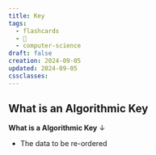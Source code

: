 ```yaml
---
title: Key
tags:
  - flashcards
  - 🌱
  - computer-science
draft: false
creation: 2024-09-05
updated: 2024-09-05
cssclasses: 
---
```

## What is an Algorithmic Key

**What is a Algorithmic Key**
↓
- The data to be re-ordered
<!--SR:!2025-08-23,258,330-->
